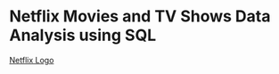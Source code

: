 # Netflix Movies and TV Shows Data Analysis using SQL 

[Netflix Logo](https://github.com/SwaroopG28/Netflix-Data-Analysis/blob/main/Netflix%20Logo.jpg)
